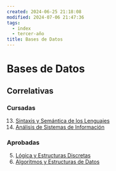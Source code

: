 ```yaml
---
created: 2024-06-25 21:18:08
modified: 2024-07-06 21:47:36
tags:
  - index
  - tercer-año
title: Bases de Datos
---
```


# Bases de Datos

## Correlativas

### Cursadas

13. [Sintaxis y Semántica de los Lenguajes](Sintaxis%20y%20Semántica%20de%20los%20Lenguajes.md)
16. [Análisis de Sistemas de Información](Análisis%20de%20Sistemas%20de%20Información.md)

### Aprobadas

5. [Lógica y Estructuras Discretas](Lógica%20y%20Estructuras%20Discretas.md)
6. [Algoritmos y Estructuras de Datos](Algoritmos%20y%20Estructuras%20de%20Datos.md)
